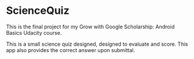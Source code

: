 # ScienceQuiz
This is the final project for my 
Grow with Google Scholarship: Android Basics Udacity course.

This is a small science quiz designed, designed to evaluate and score.
This app also provides the correct answer upon submittal.
